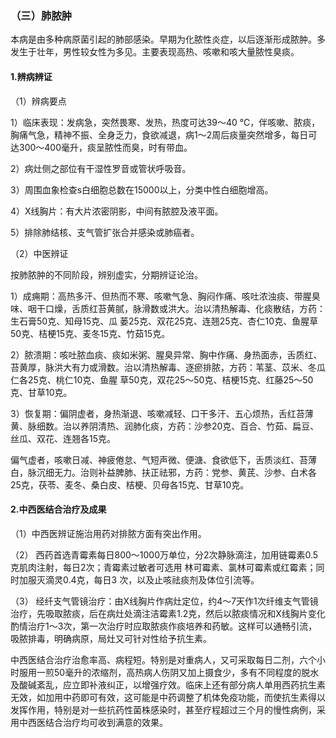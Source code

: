 ### （三）肺脓肿

本病是由多种病原菌引起的肺部感染。早期为化脓性炎症，以后逐渐形成脓肿。多发生于壮年，男性较女性为多见。主要表现高热、咳嗽和咳大量脓性臭痰。

#### 1.辨病辨证

（1）辨病要点

1）临床表现：发病急，突然畏寒、发热，热度可达39〜40 ℃，伴咳嗽、脓痰，胸痛气急，精神不振、全身乏力，食欲减退，病1〜2周后痰量突然增多，每日可达300〜400毫升，痰呈脓性而臭，时有带血。

2）病灶侧之部位有干湿性罗音或管状呼吸音。

3）周围血象检查s白细胞总数在15000以上，分类中性白细胞增高。

4）X线胸片：有大片浓密阴影，中间有脓腔及液平面。

5）排除肺结核、支气管扩张合并感染或肺癌者。

（2）中医辨证

按肺脓肿的不同阶段，辨别虚实，分期辨证论治。

1）成痈期：高热多汗、但热而不寒、咳嗽气急、胸闷作痛、咳吐浓浊痰、带腥臭味、咽干口燥，舌质红苔黄腻，脉滑数或洪大。治以清热解毒、化痰散结，方药：生石膏50克、知母15克、瓜 蒌25克、双花25克、连翘25克、杏仁10克、鱼腥草50克、桔梗15克、麦冬15克、竹茹15克。

2）脓溃期：咳吐脓血痰、痰如米粥、腥臭异常、胸中作痛、身热面赤，舌质红、苔黄厚，脉洪大有力或滑数。治以清热解毒、逐瘀排脓，方药：苇茎、苡米、冬瓜仁各25克、桃仁10克、鱼腥 草50克，双花25〜50克、桔梗15克、红藤25〜50克、甘草10克。

3）恢复期：偏阴虚者，身热渐退、咳嗽减轻、口干多汗、五心烦热，舌红苔薄黄、脉细数。治以养阴清热、润肺化痰，方药：沙参20克、百合、竹茹、扁豆、丝瓜、双花、连翘各15克。

偏气虚者，咳嗽日减、神疲倦怠、气短声微、便溏、食欲低下，舌质淡红、苔薄白，脉沉细无力。治则补益脾肺、扶正祛邪，方药：党参、黄芪、沙参、白术各25克，茯苓、麦冬、桑白皮、桔梗、贝母各15克、甘草10克。

#### 2.中西医结合治疗及成果

（1）中西医辨证施治用药对排脓方面有突出作用。

（2） 西药首选青霉素每日800〜1000万单位，分2次静脉滴注，加用链霉素0.5克肌肉注射，每日2次；青霉素过敏者可选用 林可霉素、氯林可霉素或红霉素；同时加服灭滴灵0.4克，每日3 次，以及止咳祛痰剂及体位引流等。

（3） 经纤支气管镜治疗：由X线胸片作病灶定位，约4〜7天作1次纤维支气管镜治疗，先吸取脓痰，后在病灶处滴注洁霉素1.2克，然后以脓痰情况和X线胸片变化酌情治疗1〜3次，第一次治疗时应取脓痰作痰培养和药敏。这样可以通畅引流，吸脓排毒，明确病原，局灶又可针对性给予抗生素。

中西医结合治疗治愈率高、病程短。特别是对重病人，又可采取每日二剂，六个小时服用一煎50毫升的浓缩剂，高热病人伤阴又加上摄食少，多有不同程度的脱水及酸碱紊乱，应立即补液纠正，以增强疗效。临床上还有部分病人单用西药抗生素无效，如加用中药即可有效，这可能是中药调整了机体免疫功能，而使抗生素得以发挥作用，特别是对一些抗药性菌株感染时，甚至疗程超过三个月的慢性病例，采用中西医结合治疗均可收到满意的效果。

